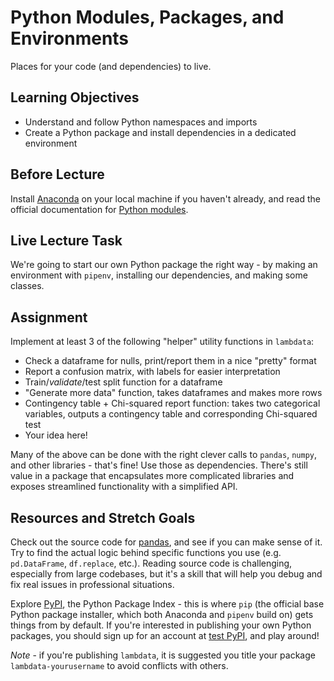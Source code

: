 # Python Modules, Packages, and Environments

Places for your code (and dependencies) to live.

## Learning Objectives

- Understand and follow Python namespaces and imports
- Create a Python package and install dependencies in a dedicated environment

## Before Lecture

Install [Anaconda](https://www.anaconda.com/distribution) on your local machine
if you haven't already, and read the official documentation for
[Python modules](https://docs.python.org/3.7/tutorial/modules.html).

## Live Lecture Task

We're going to start our own Python package the right way - by making an
environment with `pipenv`, installing our dependencies, and making some classes.

## Assignment

Implement at least 3 of the following "helper" utility functions in `lambdata`:

- Check a dataframe for nulls, print/report them in a nice "pretty" format
- Report a confusion matrix, with labels for easier interpretation
- Train/*validate*/test split function for a dataframe
- "Generate more data" function, takes dataframes and makes more rows
- Contingency table + Chi-squared report function: takes two categorical
  variables, outputs a contingency table and corresponding Chi-squared test
- Your idea here!

Many of the above can be done with the right clever calls to `pandas`, `numpy`,
and other libraries - that's fine! Use those as dependencies. There's still
value in a package that encapsulates more complicated libraries and exposes
streamlined functionality with a simplified API.

## Resources and Stretch Goals

Check out the source code for [pandas](https://github.com/pandas-dev/pandas),
and see if you can make sense of it. Try to find the actual logic behind
specific functions you use (e.g. `pd.DataFrame`, `df.replace`, etc.). Reading
source code is challenging, especially from large codebases, but it's a skill
that will help you debug and fix real issues in professional situations.

Explore [PyPI](https://pypi.org), the Python Package Index - this is where
`pip` (the official base Python package installer, which both Anaconda and
`pipenv` build on) gets things from by default. If you're interested in
publishing your own Python packages, you should sign up for an account at
[test PyPI](https://test.pypi.org/), and play around!

*Note* - if you're publishing `lambdata`, it is suggested you title your
package `lambdata-yourusername` to avoid conflicts with others.
